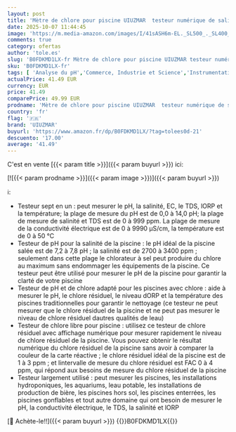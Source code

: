 ```yaml
---
layout: post
title: 'Mètre de chlore pour piscine UIUZMAR  testeur numérique de salinité et de chlore et de pH avec solution d étalonnage  testeur de pH  chlore libre  ORP  Sel  EC  TDS  Temp pour aquariums hydroponiques'
date: 2025-10-07 11:44:45
image: 'https://m.media-amazon.com/images/I/41sASH6m-EL._SL500_._SL400_.jpg'
comments: true
category: ofertas
author: 'tole.es'
slug: 'B0FDKMD1LX-fr Mètre de chlore pour piscine UIUZMAR testeur numérique de...'
sku: 'B0FDKMD1LX-fr'
tags: [ 'Analyse du pH','Commerce, Industrie et Science','Instrumentation danalyse des liquides','Test et mesurage','uiuzmar','🇫🇷', ]
actualPrice: 41.49 EUR
currency: EUR
price: 41.49
comparePrice: 49.99 EUR
prodname: 'Mètre de chlore pour piscine UIUZMAR  testeur numérique de salinité et de chlore et de pH avec solution d étalonnage  testeur de pH  chlore libre  ORP  Sel  EC  TDS  Temp pour aquariums hydroponiques'
country: 'fr'
flag: '🇫🇷'
brand: 'UIUZMAR'
buyurl: 'https://www.amazon.fr/dp/B0FDKMD1LX/?tag=tolees0d-21'
descuento: '17.00'
average: '41.49'
---
```


C'est en vente [{{< param title >}}]({{< param buyurl >}}) ici:

[![{{< param prodname >}}]({{< param image >}})]({{< param buyurl >}})

ℹ️:

- Testeur sept en un : peut mesurer le pH, la salinité, EC, le TDS, lORP et la température; la plage de mesure du pH est de 0,0 à 14,0 pH; la plage de mesure de salinité et TDS est de 0 à 999 ppm. La plage de mesure de la conductivité électrique est de 0 à 9990 μS/cm, la température est de 0 à 50 °C
- Testeur de pH pour la salinité de la piscine : le pH idéal de la piscine salée est de 7,2 à 7,8 pH ; la salinité est de 2700 à 3400 ppm ; seulement dans cette plage le chlorateur à sel peut produire du chlore au maximum sans endommager les équipements de la piscine. Ce testeur peut être utilisé pour mesurer le pH de la piscine pour garantir la clarté de votre piscine
- Testeur de pH et de chlore adapté pour les piscines avec chlore : aide à mesurer le pH, le chlore résiduel, le niveau dORP et la température des piscines traditionnelles pour garantir le nettoyage (ce testeur ne peut mesurer que le chlore résiduel de la piscine et ne peut pas mesurer le niveau de chlore résiduel dautres qualités de leau)
- Testeur de chlore libre pour piscine : utilisez ce testeur de chlore résiduel avec affichage numérique pour mesurer rapidement le niveau de chlore résiduel de la piscine. Vous pouvez obtenir le résultat numérique du chlore résiduel de la piscine sans avoir à comparer la couleur de la carte réactive ; le chlore résiduel idéal de la piscine est de 1 à 3 ppm ; et lintervalle de mesure du chlore résiduel est FAC 0 à 4 ppm, qui répond aux besoins de mesure du chlore résiduel de la piscine
- Testeur largement utilisé : peut mesurer les piscines, les installations hydroponiques, les aquariums, leau potable, les installations de production de bière, les piscines hors sol, les piscines enterrées, les piscines gonflables et tout autre domaine qui ont besoin de mesurer le pH, la conductivité électrique, le TDS, la salinité et lORP

[🛒 Achète-le!!]({{< param buyurl >}})
{{<world>}}B0FDKMD1LX{{</world>}}
